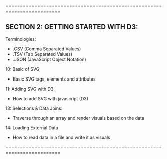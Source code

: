 =========================================================================

## SECTION 2: GETTING STARTED WITH D3:

Terminologies:

- .CSV (Comma Separated Values)
- .TSV (Tab Separated Values)
- .JSON (JavaScript Object Notation)

10: Basic of SVG:

- Basic SVG tags, elements and attributes

11: Adding SVG with D3:

- How to add SVG with javascript (D3)

13: Selections & Data Joins:

- Traverse through an array and render visuals based on the data

14: Loading External Data

- How to read data in a file and write it as visuals

=========================================================================
